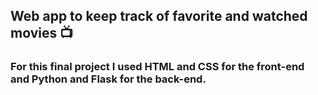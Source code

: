 ## Web app to keep track of favorite and watched movies :tv:

### For this final project I used HTML and CSS for the front-end and Python and Flask for the back-end.
